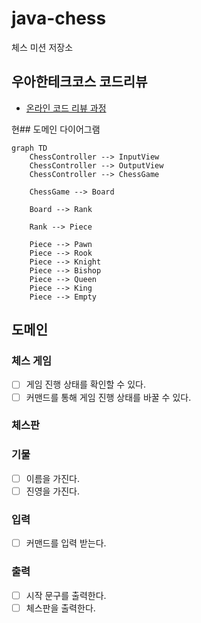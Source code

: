 # java-chess

체스 미션 저장소

## 우아한테크코스 코드리뷰

- [온라인 코드 리뷰 과정](https://github.com/woowacourse/woowacourse-docs/blob/master/maincourse/README.md)

현## 도메인 다이어그램

```mermaid
graph TD
    ChessController --> InputView
    ChessController --> OutputView
    ChessController --> ChessGame
    
    ChessGame --> Board

    Board --> Rank
    
    Rank --> Piece
    
    Piece --> Pawn
    Piece --> Rook
    Piece --> Knight
    Piece --> Bishop
    Piece --> Queen
    Piece --> King
    Piece --> Empty
```

## 도메인

### 체스 게임

- [ ] 게임 진행 상태를 확인할 수 있다.
- [ ] 커맨드를 통해 게임 진행 상태를 바꿀 수 있다.

### 체스판

### 기물

- [ ] 이름을 가진다.
- [ ] 진영을 가진다.

### 입력

- [ ] 커맨드를 입력 받는다.

### 출력

- [ ] 시작 문구를 출력한다.
- [ ] 체스판을 출력한다.